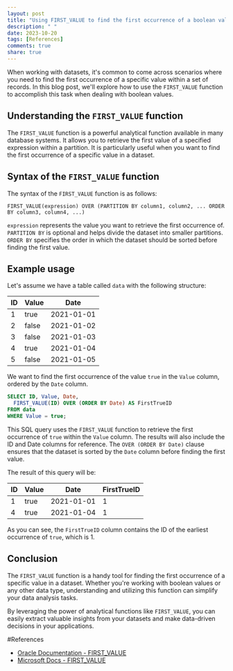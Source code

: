 ```yaml
---
layout: post
title: "Using FIRST_VALUE to find the first occurrence of a boolean value in a dataset"
description: " "
date: 2023-10-20
tags: [References]
comments: true
share: true
---
```


When working with datasets, it's common to come across scenarios where you need to find the first occurrence of a specific value within a set of records. In this blog post, we'll explore how to use the `FIRST_VALUE` function to accomplish this task when dealing with boolean values.

## Understanding the `FIRST_VALUE` function

The `FIRST_VALUE` function is a powerful analytical function available in many database systems. It allows you to retrieve the first value of a specified expression within a partition. It is particularly useful when you want to find the first occurrence of a specific value in a dataset.

## Syntax of the `FIRST_VALUE` function

The syntax of the `FIRST_VALUE` function is as follows:

```
FIRST_VALUE(expression) OVER (PARTITION BY column1, column2, ... ORDER BY column3, column4, ...)
```

`expression` represents the value you want to retrieve the first occurrence of. `PARTITION BY` is optional and helps divide the dataset into smaller partitions. `ORDER BY` specifies the order in which the dataset should be sorted before finding the first value.

## Example usage

Let's assume we have a table called `data` with the following structure:

| ID  | Value  | Date       |
| --- | ------ | ---------- |
| 1   | true   | 2021-01-01 |
| 2   | false  | 2021-01-02 |
| 3   | false  | 2021-01-03 |
| 4   | true   | 2021-01-04 |
| 5   | false  | 2021-01-05 |

We want to find the first occurrence of the value `true` in the `Value` column, ordered by the `Date` column.

```sql
SELECT ID, Value, Date,
  FIRST_VALUE(ID) OVER (ORDER BY Date) AS FirstTrueID
FROM data
WHERE Value = true;
```

This SQL query uses the `FIRST_VALUE` function to retrieve the first occurrence of `true` within the `Value` column. The results will also include the ID and Date columns for reference. The `OVER (ORDER BY Date)` clause ensures that the dataset is sorted by the `Date` column before finding the first value.

The result of this query will be:

| ID  | Value  | Date       | FirstTrueID |
| --- | ------ | ---------- | ----------- |
| 1   | true   | 2021-01-01 | 1           |
| 4   | true   | 2021-01-04 | 1           |

As you can see, the `FirstTrueID` column contains the ID of the earliest occurrence of `true`, which is 1.

## Conclusion

The `FIRST_VALUE` function is a handy tool for finding the first occurrence of a specific value in a dataset. Whether you're working with boolean values or any other data type, understanding and utilizing this function can simplify your data analysis tasks.

By leveraging the power of analytical functions like `FIRST_VALUE`, you can easily extract valuable insights from your datasets and make data-driven decisions in your applications.

#References
- [Oracle Documentation - FIRST_VALUE](https://docs.oracle.com/en/database/oracle/oracle-database/18/sqlrf/FIRST_VALUE.html)
- [Microsoft Docs - FIRST_VALUE](https://docs.microsoft.com/en-us/sql/t-sql/functions/first-value-transact-sql?view=sql-server-ver15)